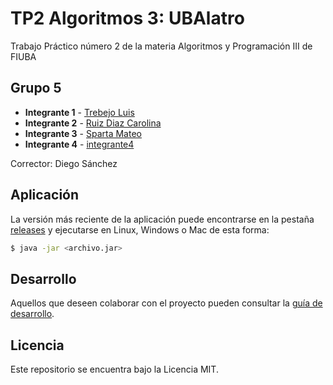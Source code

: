 # TP2 Algoritmos 3: UBAlatro

Trabajo Práctico número 2 de la materia Algoritmos y Programación III de FIUBA

## Grupo 5

* **Integrante 1** - [Trebejo Luis](https://github.com/luistrebejoIt)
* **Integrante 2** - [Ruiz Diaz Carolina](https://github.com/carruizdiaz1109)
* **Integrante 3** - [Sparta Mateo](https://github.com/mateoSparta)
* **Integrante 4** - [integrante4](https://github.com/integrante4)

Corrector: Diego Sánchez

## Aplicación

La versión más reciente de la aplicación puede encontrarse en la pestaña [releases](https://github.com/fiuba/algo3_proyecto_base_tp2/releases/latest) y ejecutarse en Linux, Windows o Mac de esta forma:

```bash
$ java -jar <archivo.jar>
```

## Desarrollo

Aquellos que deseen colaborar con el proyecto pueden consultar la [guía de desarrollo](./docs/Desarrollo.md).

## Licencia

Este repositorio se encuentra bajo la Licencia MIT.
